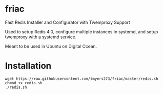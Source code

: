 # friac
Fast Redis Installer and Configurator with Twemproxy Support

Used to setup Redis 4.0, configure multiple instances in systemd, and setup twemproxy with a systemd service.

Meant to be used in Ubuntu on Digital Ocean.

# Installation

```
wget https://raw.githubusercontent.com/tmyers273/friac/master/redis.sh
chmod +x redis.sh
./redis.sh
```
